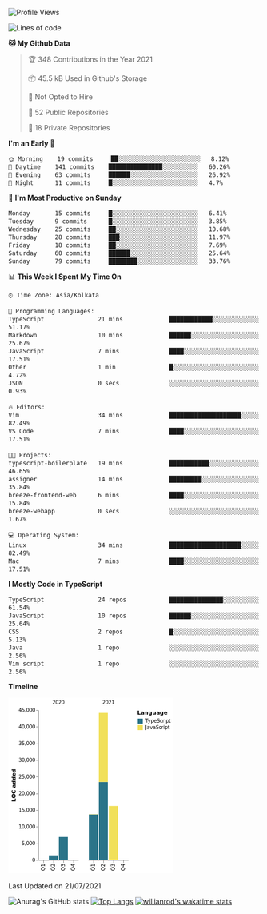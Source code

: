 <!--START_SECTION:waka-->
![Profile Views](http://img.shields.io/badge/Profile%20Views-0-blue)

![Lines of code](https://img.shields.io/badge/From%20Hello%20World%20I%27ve%20Written-82541%20lines%20of%20code-blue)

**🐱 My Github Data** 

> 🏆 348 Contributions in the Year 2021
 > 
> 📦 45.5 kB Used in Github's Storage 
 > 
> 🚫 Not Opted to Hire
 > 
> 📜 52 Public Repositories 
 > 
> 🔑 18 Private Repositories  
 > 
**I'm an Early 🐤** 

```text
🌞 Morning    19 commits     ██░░░░░░░░░░░░░░░░░░░░░░░   8.12% 
🌆 Daytime    141 commits    ███████████████░░░░░░░░░░   60.26% 
🌃 Evening    63 commits     ██████░░░░░░░░░░░░░░░░░░░   26.92% 
🌙 Night      11 commits     █░░░░░░░░░░░░░░░░░░░░░░░░   4.7%

```
📅 **I'm Most Productive on Sunday** 

```text
Monday       15 commits     █░░░░░░░░░░░░░░░░░░░░░░░░   6.41% 
Tuesday      9 commits      █░░░░░░░░░░░░░░░░░░░░░░░░   3.85% 
Wednesday    25 commits     ██░░░░░░░░░░░░░░░░░░░░░░░   10.68% 
Thursday     28 commits     ███░░░░░░░░░░░░░░░░░░░░░░   11.97% 
Friday       18 commits     ██░░░░░░░░░░░░░░░░░░░░░░░   7.69% 
Saturday     60 commits     ██████░░░░░░░░░░░░░░░░░░░   25.64% 
Sunday       79 commits     ████████░░░░░░░░░░░░░░░░░   33.76%

```


📊 **This Week I Spent My Time On** 

```text
⌚︎ Time Zone: Asia/Kolkata

💬 Programming Languages: 
TypeScript               21 mins             ████████████░░░░░░░░░░░░░   51.17% 
Markdown                 10 mins             ██████░░░░░░░░░░░░░░░░░░░   25.67% 
JavaScript               7 mins              ████░░░░░░░░░░░░░░░░░░░░░   17.51% 
Other                    1 min               █░░░░░░░░░░░░░░░░░░░░░░░░   4.72% 
JSON                     0 secs              ░░░░░░░░░░░░░░░░░░░░░░░░░   0.93%

🔥 Editors: 
Vim                      34 mins             ████████████████████░░░░░   82.49% 
VS Code                  7 mins              ████░░░░░░░░░░░░░░░░░░░░░   17.51%

🐱‍💻 Projects: 
typescript-boilerplate   19 mins             ███████████░░░░░░░░░░░░░░   46.65% 
assigner                 14 mins             █████████░░░░░░░░░░░░░░░░   35.84% 
breeze-frontend-web      6 mins              ████░░░░░░░░░░░░░░░░░░░░░   15.84% 
breeze-webapp            0 secs              ░░░░░░░░░░░░░░░░░░░░░░░░░   1.67%

💻 Operating System: 
Linux                    34 mins             ████████████████████░░░░░   82.49% 
Mac                      7 mins              ████░░░░░░░░░░░░░░░░░░░░░   17.51%

```

**I Mostly Code in TypeScript** 

```text
TypeScript               24 repos            ███████████████░░░░░░░░░░   61.54% 
JavaScript               10 repos            ██████░░░░░░░░░░░░░░░░░░░   25.64% 
CSS                      2 repos             █░░░░░░░░░░░░░░░░░░░░░░░░   5.13% 
Java                     1 repo              ░░░░░░░░░░░░░░░░░░░░░░░░░   2.56% 
Vim script               1 repo              ░░░░░░░░░░░░░░░░░░░░░░░░░   2.56%

```


**Timeline**

![Chart not found](https://raw.githubusercontent.com/wise-introvert/wise-introvert/master/charts/bar_graph.png) 


 Last Updated on 21/07/2021
<!--END_SECTION:waka-->
![Anurag's GitHub stats](https://github-readme-stats.vercel.app/api?username=wise-introvert&count_private=true&show_icons=true)
[![Top Langs](https://github-readme-stats.vercel.app/api/top-langs/?username=wise-introvert&langs_count=10)](https://github.com/anuraghazra/github-readme-stats)
[![willianrod's wakatime stats](https://github-readme-stats.vercel.app/api/wakatime?username=wiseintrovert)](https://github.com/anuraghazra/github-readme-stats)
